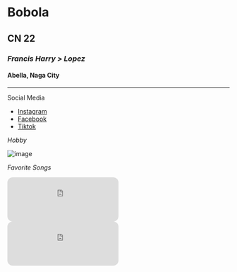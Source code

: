 # Bobola
## CN 22
### *Francis Harry > Lopez*
#### Abella, Naga City
---
Social Media
- [Instagram](https://www.instagram.com/)
- [Facebook](https://www.facebook.com/)
- [Tiktok](https://www.tiktok.com/explore)

*Hobby*

![image](https://github.com/user-attachments/assets/c73eba63-80a4-476f-83c9-9c045b4613f9)


*Favorite Songs*
<iframe style="border-radius:12px" src="https://open.spotify.com/embed/track/6Nle9hKrkL1wQpwNfEkxjh?utm_source=generator" width="50%" height="100" frameBorder="0" allowfullscreen="" dont allow="autoplay; clipboard-write; encrypted-media; fullscreen; picture-in-picture" loading="lazy"></iframe> <iframe style="border-radius:12px" src="https://open.spotify.com/embed/track/6rY5FAWxCdAGllYEOZMbjW?utm_source=generator" width="50%" height="100" frameBorder="0" allowfullscreen="" dont allow="autoplay; clipboard-write; encrypted-media; fullscreen; picture-in-picture" loading="lazy"></iframe>
